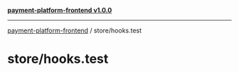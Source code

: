 [**payment-platform-frontend v1.0.0**](../README.md)

***

[payment-platform-frontend](../README.md) / store/hooks.test

# store/hooks.test
